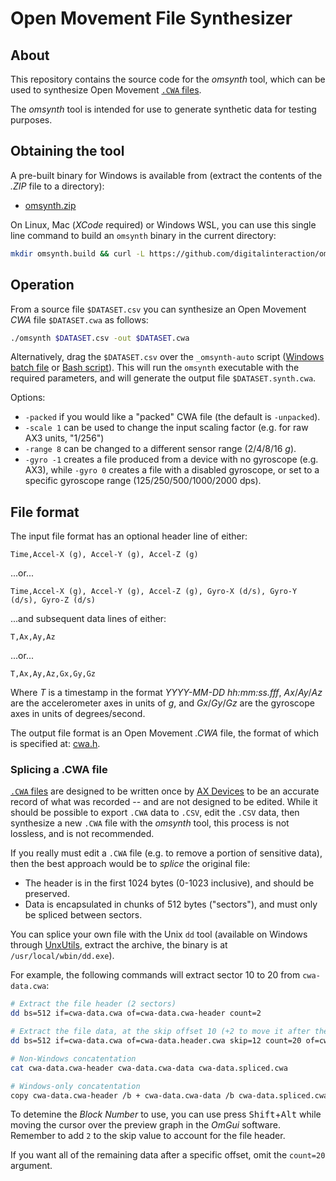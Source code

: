 # Open Movement File Synthesizer

## About

This repository contains the source code for the *omsynth* tool, which can be used to synthesize Open Movement [`.CWA` files](https://github.com/digitalinteraction/openmovement/blob/master/Docs/ax3/ax3-technical.md#measurement-data).

The *omsynth* tool is intended for use to generate synthetic data for testing purposes.


## Obtaining the tool

A pre-built binary for Windows is available from (extract the contents of the *.ZIP* file to a directory):

* [omsynth.zip](bin/omsynth.zip?raw=true)

<!--
* [OpenMovement GitHub](https://github.com/digitalinteraction/openmovement/blob/master/Downloads/AX3/omsynth.zip?raw=true).
-->

On Linux, Mac (*XCode* required) or Windows WSL, you can use this single line command to build an `omsynth` binary in the current directory:

```bash
mkdir omsynth.build && curl -L https://github.com/digitalinteraction/omsynth/archive/master.zip -o omsynth.build/master.zip && unzip omsynth.build/master.zip -d omsynth.build && make -C omsynth.build/omsynth-master/src/omsynth && cp omsynth.build/omsynth-master/src/omsynth/omsynth .
```

## Operation

From a source file `$DATASET.csv` you can synthesize an Open Movement *CWA* file `$DATASET.cwa` as follows:

```bash
./omsynth $DATASET.csv -out $DATASET.cwa
```

Alternatively, drag the `$DATASET.csv` over the `_omsynth-auto` script ([Windows batch file](bin/_omsynth-auto.cmd?raw=true) or [Bash script](bin/_omsynth-auto.sh?raw=true)).  This will run the `omsynth` executable with the required parameters, and will generate the output file `$DATASET.synth.cwa`.

Options:

  * `-packed` if you would like a "packed" CWA file (the default is `-unpacked`).
  * `-scale 1` can be used to change the input scaling factor (e.g. for raw AX3 units, "1/256")
  * `-range 8` can be changed to a different sensor range (2/4/8/16 _g_).
  * `-gyro -1` creates a file produced from a device with no gyroscope (e.g. AX3), while `-gyro 0` creates a file with a disabled gyroscope, or set to a specific gyroscope range (125/250/500/1000/2000 dps).

## File format

The input file format has an optional header line of either:

	Time,Accel-X (g), Accel-Y (g), Accel-Z (g)
	
...or...

	Time,Accel-X (g), Accel-Y (g), Accel-Z (g), Gyro-X (d/s), Gyro-Y (d/s), Gyro-Z (d/s)

...and subsequent data lines of either:

	T,Ax,Ay,Az
	
...or...

	T,Ax,Ay,Az,Gx,Gy,Gz

Where *T* is a timestamp in the format *YYYY-MM-DD hh:mm:ss.fff*, *Ax*/*Ay*/*Az* are the accelerometer axes in units of *g*, and *Gx*/*Gy*/*Gz* are the gyroscope axes in units of degrees/second.

The output file format is an Open Movement *.CWA* file, the format of which is specified at: [cwa.h](https://github.com/digitalinteraction/openmovement/blob/master/Docs/ax3/cwa.h).  


### Splicing a .CWA file

[`.CWA` files](https://github.com/digitalinteraction/openmovement/blob/master/Docs/ax3/ax3-technical.md#measurement-data) are designed to be written once by [AX Devices](https://github.com/digitalinteraction/openmovement/wiki/AX3) to be an accurate record of what was recorded -- and are not designed to be edited.  While it should be possible to export `.CWA` data to `.CSV`, edit the `.CSV` data, then synthesize a new `.CWA` file with the *omsynth* tool, this process is not lossless, and is not recommended.

If you really must edit a `.CWA` file (e.g. to remove a portion of sensitive data), then the best approach would be to *splice* the original file:

* The header is in the first 1024 bytes (0-1023 inclusive), and should be preserved.
* Data is encapsulated in chunks of 512 bytes ("sectors"), and must only be spliced between sectors.

You can splice your own file with the Unix `dd` tool (available on Windows through [UnxUtils](https://sourceforge.net/projects/unxutils/), extract the archive, the binary is at `/usr/local/wbin/dd.exe`).

For example, the following commands will extract sector 10 to 20 from `cwa-data.cwa`:

```bash
# Extract the file header (2 sectors)
dd bs=512 if=cwa-data.cwa of=cwa-data.cwa-header count=2

# Extract the file data, at the skip offset 10 (+2 to move it after the header), and 20 count number of blocks
dd bs=512 if=cwa-data.cwa of=cwa-data.header.cwa skip=12 count=20 of=cwa-data.cwa-data

# Non-Windows concatentation
cat cwa-data.cwa-header cwa-data.cwa-data cwa-data.spliced.cwa

# Windows-only concatentation
copy cwa-data.cwa-header /b + cwa-data.cwa-data /b cwa-data.spliced.cwa /b
```

To detemine the *Block Number* to use, you can use press <kbd>Shift</kbd>+<kbd>Alt</kbd> while moving the cursor over the preview graph in the *OmGui* software.  Remember to add `2` to the skip value to account for the file header.

If you want all of the remaining data after a specific offset, omit the `count=20` argument.
